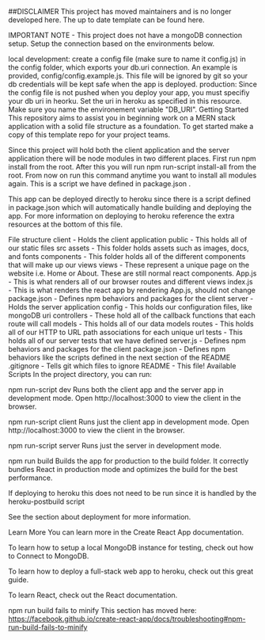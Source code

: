 ##DISCLAIMER This project has moved maintainers and is no longer developed here. The up to date template can be found here.

IMPORTANT NOTE -
This project does not have a mongoDB connection setup. Setup the connection based on the environments below.

local development: create a config file (make sure to name it config.js) in the config folder, which exports your db.uri connection. An example is provided, config/config.example.js. This file will be ignored by git so your db credentials will be kept safe when the app is deployed.
production: Since the config file is not pushed when you deploy your app, you must specifiy your db uri in heorku. Set the uri in heroku as specified in this resource. Make sure you name the environement variable "DB_URI".
Getting Started
This repository aims to assist you in beginning work on a MERN stack application with a solid file structure as a foundation. To get started make a copy of this template repo for your project teams.

Since this project will hold both the client application and the server application there will be node modules in two different places. First run npm install from the root. After this you will run npm run-script install-all from the root. From now on run this command anytime you want to install all modules again. This is a script we have defined in package.json .

This app can be deployed directly to heroku since there is a script defined in package.json which will automatically handle building and deploying the app. For more information on deploying to heroku reference the extra resources at the bottom of this file.

File structure
client - Holds the client application
public - This holds all of our static files
src
assets - This folder holds assets such as images, docs, and fonts
components - This folder holds all of the different components that will make up our views
views - These represent a unique page on the website i.e. Home or About. These are still normal react components.
App.js - This is what renders all of our browser routes and different views
index.js - This is what renders the react app by rendering App.js, should not change
package.json - Defines npm behaviors and packages for the client
server - Holds the server application
config - This holds our configuration files, like mongoDB uri
controllers - These hold all of the callback functions that each route will call
models - This holds all of our data models
routes - This holds all of our HTTP to URL path associations for each unique url
tests - This holds all of our server tests that we have defined
server.js - Defines npm behaviors and packages for the client
package.json - Defines npm behaviors like the scripts defined in the next section of the README
.gitignore - Tells git which files to ignore
README - This file!
Available Scripts
In the project directory, you can run:

npm run-script dev
Runs both the client app and the server app in development mode.
Open http://localhost:3000 to view the client in the browser.

npm run-script client
Runs just the client app in development mode.
Open http://localhost:3000 to view the client in the browser.

npm run-script server
Runs just the server in development mode.

npm run build
Builds the app for production to the build folder.
It correctly bundles React in production mode and optimizes the build for the best performance.

If deploying to heroku this does not need to be run since it is handled by the heroku-postbuild script

See the section about deployment for more information.

Learn More
You can learn more in the Create React App documentation.

To learn how to setup a local MongoDB instance for testing, check out how to Connect to MongoDB.

To learn how to deploy a full-stack web app to heroku, check out this great guide.

To learn React, check out the React documentation.

npm run build fails to minify
This section has moved here: https://facebook.github.io/create-react-app/docs/troubleshooting#npm-run-build-fails-to-minify
